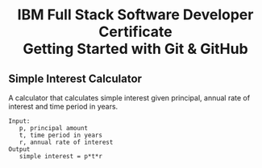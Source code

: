 <h1 align="center"> IBM Full Stack Software Developer Certificate <br> Getting Started with Git & GitHub </h1>

## Simple Interest Calculator 

A calculator that calculates simple interest given principal, annual rate of interest and time period in years.

```
Input:
   p, principal amount
   t, time period in years
   r, annual rate of interest
Output
   simple interest = p*t*r
```
